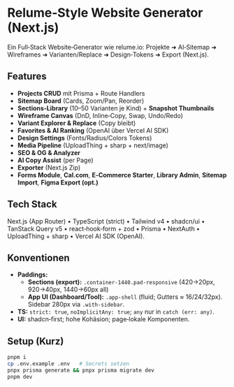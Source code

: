 # Relume‑Style Website Generator (Next.js)

Ein Full‑Stack Website‑Generator wie relume.io: Projekte ➜ AI‑Sitemap ➜ Wireframes ➜ Varianten/Replace ➜ Design‑Tokens ➜
Export (Next.js).

## Features

- **Projects CRUD** mit Prisma + Route Handlers
- **Sitemap Board** (Cards, Zoom/Pan, Reorder)
- **Sections‑Library** (10–50 Varianten je Kind) + **Snapshot Thumbnails**
- **Wireframe Canvas** (DnD, Inline‑Copy, Swap, Undo/Redo)
- **Variant Explorer & Replace** (Copy bleibt)
- **Favorites & AI Ranking** (OpenAI über Vercel AI SDK)
- **Design Settings** (Fonts/Radius/Colors Tokens)
- **Media Pipeline** (UploadThing + sharp + next/image)
- **SEO & OG & Analyzer**
- **AI Copy Assist** (per Page)
- **Exporter** (Next.js Zip)
- **Forms Module**, **Cal.com**, **E‑Commerce Starter**, **Library Admin**, **Sitemap Import**, **Figma Export (opt.)**

## Tech Stack

Next.js (App Router) • TypeScript (strict) • Tailwind v4 • shadcn/ui • TanStack Query v5 • react‑hook‑form + zod •
Prisma • NextAuth • UploadThing + sharp • Vercel AI SDK (OpenAI).

## Konventionen

- **Paddings:**
    - **Sections (export):** `.container-1440.pad-responsive` (420→20px, 920→40px, 1440→60px all)
    - **App UI (Dashboard/Tool):** `.app-shell` (fluid; Gutters ≈ 16/24/32px). Sidebar 280px via `.with-sidebar`.
- **TS:** `strict: true`, `noImplicitAny: true`; `any` nur in `catch (err: any)`.
- **UI:** shadcn‑first; hohe Kohäsion; page‑lokale Komponenten.

## Setup (Kurz)

```bash
pnpm i
cp .env.example .env   # Secrets setzen
pnpx prisma generate && pnpx prisma migrate dev
pnpm dev
```
